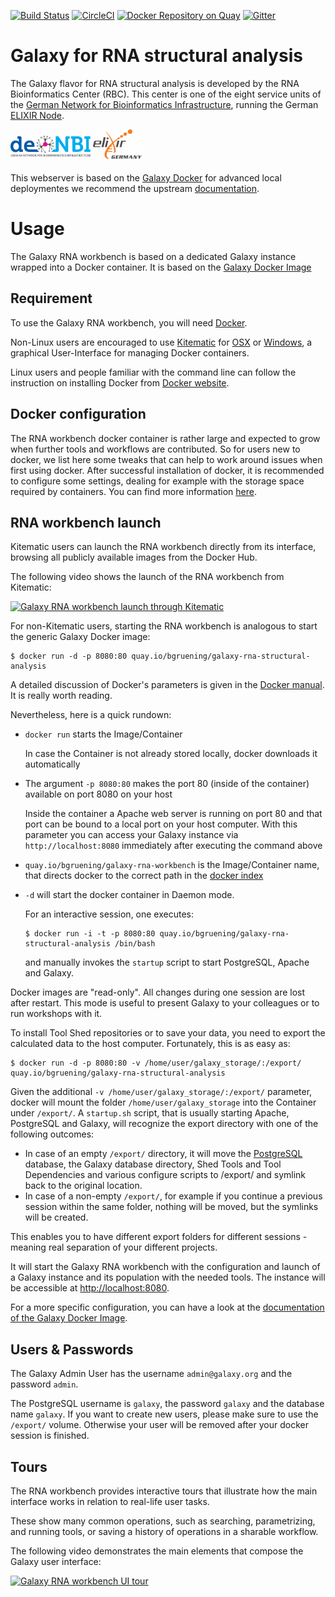 [![Build Status](https://travis-ci.org/bgruening/galaxy-rna-structural-analysis.svg?branch=master)](https://travis-ci.org/bgruening/galaxy-rna-structural-analysis)
[![CircleCI](https://circleci.com/gh/bgruening/galaxy-rna-structural-analysis/tree/master.svg?style=svg)](https://circleci.com/gh/bgruening/galaxy-rna-structural-analysis/tree/master)
[![Docker Repository on Quay](https://quay.io/repository/bgruening/galaxy-rna-structural-analysis/status "Docker Repository on Quay")](https://quay.io/repository/bgruening/galaxy-rna-structural-analysis)
[![Gitter](https://badges.gitter.im/bgruening/docker-galaxy-stable.svg)](https://gitter.im/bgruening/docker-galaxy-stable?utm_source=badge&utm_medium=badge&utm_campaign=pr-badge)

Galaxy for RNA structural analysis
==================================

The Galaxy flavor for RNA structural analysis is developed by the RNA Bioinformatics
Center (RBC). This center is one of the eight service units of the
[German Network for Bioinformatics Infrastructure](http://www.denbi.de), running the German [ELIXIR Node](https://www.elixir-europe.org/).

[<img src="assets/img/deNBI_logo.jpg" height="35px" alt="de.NBI"
valign="middle">](http://www.denbi.de)
[<img src="assets/img/elixir_germany.png" height="55px" alt="ELIXIR Germany"
valign="middle">](https://www.elixir-europe.org)

This webserver is based on the [Galaxy Docker](https://github.com/bgruening/docker-galaxy-stable) for advanced local deploymentes we recommend the upstream [documentation](http://bgruening.github.io/docker-galaxy-stable).

# Usage

The Galaxy RNA workbench is based on a dedicated Galaxy instance wrapped into a Docker container. It is based on the [Galaxy Docker Image](http://bgruening.github.io/docker-galaxy-stable/)

## Requirement

To use the Galaxy RNA workbench, you will need [Docker](https://www.docker.com/products/overview#h_installation).

Non-Linux users are encouraged to use [Kitematic](https://kitematic.com) for [OSX](https://github.com/bgruening/galaxy-rna-workbench/blob/master/howto_kitematic_osx.md) or [Windows](https://github.com/bgruening/galaxy-rna-workbench/blob/master/howto_kitematic_win.md), a graphical User-Interface for managing Docker containers.

Linux users and people familiar with the command line can follow the instruction on installing Docker from [Docker website](https://docs.docker.com/installation).

## Docker configuration

The RNA workbench docker container is rather large and expected to grow when further tools and workflows are contributed. So for users new to docker, we list here some tweaks that can help to work around issues when first using docker.
After successful installation of docker, it is recommended to configure some settings, dealing for example with the storage space required by containers. You can find more information [here](howtodocker.md).

## RNA workbench launch

Kitematic users can launch the RNA workbench directly from its interface, browsing all publicly available images from the Docker Hub.

The following video shows the launch of the RNA workbench from Kitematic:

[![Galaxy RNA workbench launch through Kitematic](https://i.imgur.com/qjQlRxJ.png)](https://www.youtube.com/watch?v=fYer4Xdw_h4 "Kitematic galaxy-rna-workbench launch")


For non-Kitematic users, starting the RNA workbench is analogous to start the generic Galaxy Docker image:

```
$ docker run -d -p 8080:80 quay.io/bgruening/galaxy-rna-structural-analysis
```

A detailed discussion of Docker's parameters is given in the [Docker manual](http://docs.docker.io). It is really worth reading.

Nevertheless, here is a quick rundown:

- `docker run` starts the Image/Container

   In case the Container is not already stored locally, docker downloads it automatically

- The argument `-p 8080:80` makes the port 80 (inside of the container) available on port 8080 on your host

    Inside the container a Apache web server is running on port 80 and that port can be bound to a local port on your host computer.
    With this parameter you can access your Galaxy instance via `http://localhost:8080` immediately after executing the command above

- `quay.io/bgruening/galaxy-rna-workbench` is the Image/Container name, that directs docker to the correct path in the [docker index](https://quay.io/repository/bgruening/galaxy-rna-workbench)
- `-d` will start the docker container in Daemon mode.

  For an interactive session, one executes:

  ```
  $ docker run -i -t -p 8080:80 quay.io/bgruening/galaxy-rna-structural-analysis /bin/bash
  ```

  and manually invokes the `startup` script to start PostgreSQL, Apache and Galaxy.

Docker images are "read-only". All changes during one session are lost after restart. This mode is useful to present Galaxy to your colleagues or to run workshops with it.

To install Tool Shed repositories or to save your data, you need to export the calculated data to the host computer. Fortunately, this is as easy as:

```
$ docker run -d -p 8080:80 -v /home/user/galaxy_storage/:/export/ quay.io/bgruening/galaxy-rna-structural-analysis
```

Given the additional `-v /home/user/galaxy_storage/:/export/` parameter, docker will mount the folder `/home/user/galaxy_storage` into the Container under `/export/`. A `startup.sh` script, that is usually starting Apache, PostgreSQL and Galaxy, will recognize the export directory with one of the following outcomes:

  - In case of an empty `/export/` directory, it will move the [PostgreSQL](http://www.postgresql.org/) database, the Galaxy database directory, Shed Tools and Tool Dependencies and various configure scripts to /export/ and symlink back to the original location.
  - In case of a non-empty `/export/`, for example if you continue a previous session within the same folder, nothing will be moved, but the symlinks will be created.

This enables you to have different export folders for different sessions - meaning real separation of your different projects.

It will start the Galaxy RNA workbench with the configuration and launch of a Galaxy instance and its population with the needed tools. The instance will be accessible at [http://localhost:8080](http://localhost:8080).

For a more specific configuration, you can have a look at the [documentation of the Galaxy Docker Image](http://bgruening.github.io/docker-galaxy-stable).

## Users & Passwords

The Galaxy Admin User has the username `admin@galaxy.org` and the password `admin`.

The PostgreSQL username is `galaxy`, the password `galaxy` and the database name `galaxy`.
If you want to create new users, please make sure to use the `/export/` volume. Otherwise your user will be removed after your docker session is finished.

## Tours

The RNA workbench provides interactive tours that illustrate how the main interface works in relation to real-life user tasks.

These show many common operations, such as searching, parametrizing, and running tools, or saving a history of operations in a sharable workflow.

The following video demonstrates the main elements that compose the Galaxy user interface:

[![Galaxy RNA workbench UI tour](https://i.imgur.com/c06O3I0.png)](https://www.youtube.com/watch?v=rP59wYIxWcI "Kitematic galaxy-rna-workbench launch")
